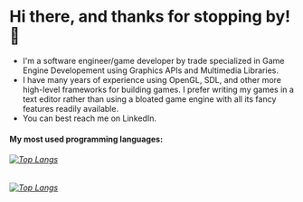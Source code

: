 # Hi there, and thanks for stopping by! 👋
- I'm a software engineer/game developer by trade specialized in Game Engine Developement using Graphics APIs and Multimedia Libraries.
- I have many years of experience using OpenGL, SDL, and other more high-level frameworks for building games. I prefer writing my games in a text editor rather than using a bloated game engine with all its fancy features readily available.
- You can best reach me on LinkedIn.

#### My most used programming languages:
 ###### [![Top Langs](https://github-readme-stats.vercel.app/api/top-langs/?username=anteroul&layout=compact&theme=merko&langs_count=10)](https://github.com/anuraghazra/github-readme-stats#gh-dark-mode-only)
 ###### [![Top Langs](https://github-readme-stats.vercel.app/api/top-langs/?username=anteroul&layout=compact&theme=default&langs_count=10)](https://github.com/anuraghazra/github-readme-stats#gh-light-mode-only)
